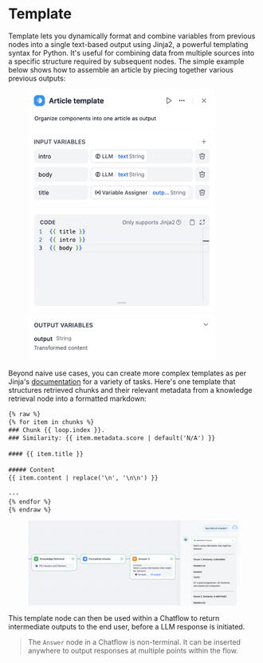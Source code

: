 # Template

Template lets you dynamically format and combine variables from previous nodes into a single text-based output using Jinja2, a powerful templating syntax for Python. It's useful for combining data from multiple sources into a specific structure required by subsequent nodes. The simple example below shows how to assemble an article by piecing together various previous outputs:

<figure><img src="/en/.gitbook/assets/guides/workflow/node/template/image (158).png" alt="" width="375"><figcaption></figcaption></figure>

Beyond naive use cases, you can create more complex templates as per Jinja's [documentation](https://jinja.palletsprojects.com/en/3.1.x/templates/) for a variety of tasks. Here's one template that structures retrieved chunks and their relevant metadata from a knowledge retrieval node into a formatted markdown:

```Plain
{% raw %}
{% for item in chunks %}
### Chunk {{ loop.index }}. 
### Similarity: {{ item.metadata.score | default('N/A') }}

#### {{ item.title }}

##### Content
{{ item.content | replace('\n', '\n\n') }}

---
{% endfor %}
{% endraw %}
```

<figure><img src="/en/.gitbook/assets/guides/workflow/node/template/image (159).png" alt=""><figcaption></figcaption></figure>

This template node can then be used within a Chatflow to return intermediate outputs to the end user, before a LLM response is initiated.

> The `Answer` node in a Chatflow is non-terminal. It can be inserted anywhere to output responses at multiple points within the flow.
